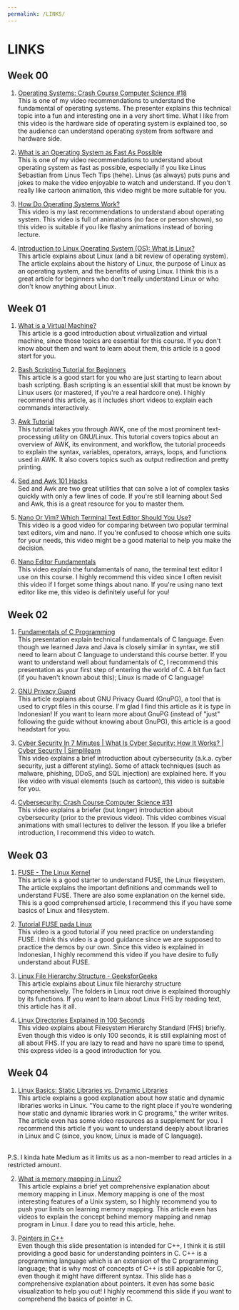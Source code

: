 ```yaml
---
permalink: /LINKS/
---
```


# LINKS

## Week 00

1. [Operating Systems: Crash Course Computer Science #18](https://www.youtube.com/watch?v=26QPDBe-NB8)<br>
This is one of my video recommendations to understand the fundamental of operating systems.
The presenter explains this technical topic into a fun and interesting one in a very short time.
What I like from this video is the hardware side of operating system is explained too, so the audience can understand operating system from software and hardware side.

2. [What is an Operating System as Fast As Possible](https://www.youtube.com/watch?v=pVzRTmdd9j0)<br>
This is one of my video recommendations to understand about operating system as fast as possible, especially if you like Linus Sebastian from Linus Tech Tips (hehe).
Linus (as always) puts puns and jokes to make the video enjoyable to watch and understand.
If you don't really like cartoon animation, this video might be more suitable for you.

3. [How Do Operating Systems Work?](https://www.youtube.com/watch?v=GjNp0bBrjmU)<br>
This video is my last recommendations to understand about operating system.
This video is full of animations (no face or person shown), so this video is suitable if you like flashy animations instead of boring lecture.

4. [Introduction to Linux Operating System (OS): What is Linux?](https://www.guru99.com/introduction-linux.html)<br>
This article explains about Linux (and a bit review of operating system).
The article explains about the history of Linux, the purpose of Linux as an operating system, and the benefits of using Linux.
I think this is a great article for beginners who don't really understand Linux or who don't know anything about Linux.

## Week 01

1. [What is a Virtual Machine?](https://blog.stackpath.com/virtual-machine/)<br>
This article is a good introduction about virtualization and virtual machine, since those topics are essential for this course.
If you don't know about them and want to learn about them, this article is a good start for you. 

2. [Bash Scripting Tutorial for Beginners](https://linuxconfig.org/bash-scripting-tutorial-for-beginners)<br>
This article is a good start for you who are just starting to learn about bash scripting.
Bash scripting is an essential skill that must be known by Linux users (or mastered, if you're a real hardcore one).
I highly recommend this article, as it includes short videos to explain each commands interactively.

3. [Awk Tutorial](https://www.tutorialspoint.com/awk/index.htm)<br>
This tutorial takes you through AWK, one of the most prominent text-processing utility on GNU/Linux.
This tutorial covers topics about an overview of AWK, its environment, and workflow, the tutorial proceeds to explain the syntax, variables, operators, arrays, loops, and functions used in AWK.
It also covers topics such as output redirection and pretty printing.

4. [Sed and Awk 101 Hacks](https://vds-admin.ru/sed-and-awk-101-hacks)<br>
Sed and Awk are two great utilities that can solve a lot of complex tasks quickly with only a few lines of code.
If you're still learning about Sed and Awk, this is a great resource for you to master them.

5. [Nano Or Vim? Which Terminal Text Editor Should You Use?](https://www.youtube.com/watch?v=vAwo7CLWlUc)<br>
This video is a good video for comparing between two popular terminal text editors, vim and nano.
If you're confused to choose which one suits for your needs, this video might be a good material to help you make the decision.

6. [Nano Editor Fundamentals](https://www.youtube.com/watch?v=gyKiDczLIZ4)<br>
This video explain the fundamentals of nano, the terminal text editor I use on this course.
I highly recommend this video since I often revisit this video if I forget some things about nano.
If you're using nano text editor like me, this video is definitely useful for you!

## Week 02

1. [Fundamentals of C Programming](https://www.researchgate.net/publication/342640273_Fundamentals_of_C_Programming)<br>
This presentation explain technical fundamentals of C language.
Even though we learned Java and Java is closely similar in syntax, we still need to learn about C language to understand this course better.
If you want to understand well about fundamentals of C, I recommend this presentation as your first step of entering the world of C.
A bit fun fact (if you haven't known about this); Linux is made of C language!

2. [GNU Privacy Guard](https://lms.onnocenter.or.id/wiki/index.php/GNU_Privacy_Guard)<br>
This article explains about GNU Privacy Guard (GnuPG), a tool that is used to crypt files in this course.
I'm glad I find this article as it is type in Indonesian!
If you want to learn more about GnuPG (instead of "just" following the guide without knowing about GnuPG), this article is a good headstart for you.

3. [Cyber Security In 7 Minutes | What Is Cyber Security: How It Works? | Cyber Security | Simplilearn](https://www.youtube.com/watch?v=inWWhr5tnEA)<br>
This video explains a brief introduction about cybersecurity (a.k.a. cyber security, just a different styling).
Some of attack techniques (such as malware, phishing, DDoS, and SQL injection) are explained here.
If you like video with visual elements (such as cartoon), this video is suitable for you.

4. [Cybersecurity: Crash Course Computer Science #31](https://www.youtube.com/watch?v=bPVaOlJ6ln0)<br>
This video explains a briefer (but longer) introduction about cybersecurity (prior to the previous video).
This video combines visual animations with small lectures to deliver the lesson.
If you like a briefer introduction, I recommend this video to watch.

## Week 03

1. [FUSE - The Linux Kernel](https://www.kernel.org/doc/html/latest/filesystems/fuse.html)<br>
This article is a good starter to understand FUSE, the Linux filesystem.
The article explains the important definitions and commands well to understand FUSE.
There are also some explanation on the kernel side.
This is a good comprehensed article, I recommend this if you have some basics of Linux and filesystem.

2. [Tutorial FUSE pada Linux](https://www.youtube.com/watch?v=Utkwg9Mwtsg)<br>
This video is a good tutorial if you need practice on understanding FUSE.
I think this video is a good guidance since we are supposed to practice the demos by our own.
Since this video is explained in Indonesian, I highly recommend this video if you have desire to fully understand about FUSE.

3. [Linux File Hierarchy Structure - GeeksforGeeks](https://www.geeksforgeeks.org/linux-file-hierarchy-structure/)<br>
This article explains about Linux file hierarchy structure comprehensively.
The folders in Linux root drive is explained thoroughly by its functions.
If you want to learn about Linux FHS by reading text, this article has it all.

4. [Linux Directories Explained in 100 Seconds](https://www.youtube.com/watch?v=42iQKuQodW4)<br>
This video explains about Filesystem Hierarchy Standard (FHS) briefly.
Even though this video is only 100 seconds, it is still explaining most of all about FHS.
If you are lazy to read and have no spare time to spend, this express video is a good introduction for you.

## Week 04

1. [Linux Basics: Static Libraries vs. Dynamic Libraries](https://medium.com/swlh/linux-basics-static-libraries-vs-dynamic-libraries-a7bcf8157779)<br>
This article explains a good explanation about how static and dynamic libraries works in Linux.
"You came to the right place if you’re wondering how static and dynamic libraries work in C programs," the writer writes.
The article even has some video resources as a supplement for you.
I recommend this article if you want to understand deeply about libraries in Linux and C (since, you know, Linux is made of C language).
<br>
P.S. I kinda hate Medium as it limits us as a non-member to read articles in a restricted amount.

2. [What is memory mapping in Linux?](https://ostoday.org/linux/what-is-memory-mapping-in-linux.html)<br>
This article explains a brief yet comprehensive explanation about memory mapping in Linux.
Memory mapping is one of the most interesting features of a Unix system, so I highly recommend you to push your limits on learning memory mapping.
This article even has videos to explain the concept behind memory mapping and nmap program in Linux.
I dare you to read this article, hehe.

3. [Pointers in C++](https://personal.utdallas.edu/~rkm010300/utd/cs3376/ppt/ch09.pdf)<br>
Even though this slide presentation is intended for C++, I think it is still providing a good basic for understanding pointers in C.
C++ is a programming language which is an extension of the C programming language; that is why most of concepts of C++ is still appicable for C, even though it might have different syntax.
This slide has a comprehensive explanation about pointers.
It even has some basic visualization to help you out!
I highly recommend this slide if you want to comprehend the basics of pointer in C.
